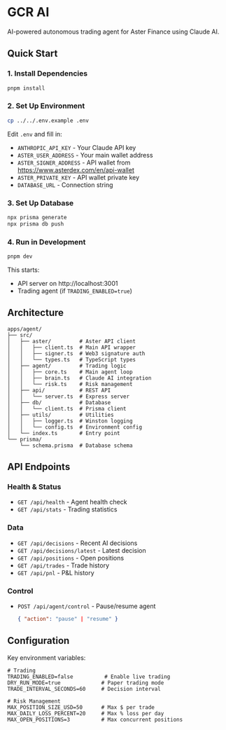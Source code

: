 # GCR AI

AI-powered autonomous trading agent for Aster Finance using Claude AI.

## Quick Start

### 1. Install Dependencies

```bash
pnpm install
```

### 2. Set Up Environment

```bash
cp ../../.env.example .env
```

Edit `.env` and fill in:
- `ANTHROPIC_API_KEY` - Your Claude API key
- `ASTER_USER_ADDRESS` - Your main wallet address
- `ASTER_SIGNER_ADDRESS` - API wallet from https://www.asterdex.com/en/api-wallet
- `ASTER_PRIVATE_KEY` - API wallet private key
- `DATABASE_URL` -  Connection string

### 3. Set Up Database

```bash
npx prisma generate
npx prisma db push
```

### 4. Run in Development

```bash
pnpm dev
```

This starts:
- API server on http://localhost:3001
- Trading agent (if `TRADING_ENABLED=true`)

## Architecture

```
apps/agent/
├── src/
│   ├── aster/         # Aster API client
│   │   ├── client.ts  # Main API wrapper
│   │   ├── signer.ts  # Web3 signature auth
│   │   └── types.ts   # TypeScript types
│   ├── agent/         # Trading logic
│   │   ├── core.ts    # Main agent loop
│   │   ├── brain.ts   # Claude AI integration
│   │   └── risk.ts    # Risk management
│   ├── api/           # REST API
│   │   └── server.ts  # Express server
│   ├── db/            # Database
│   │   └── client.ts  # Prisma client
│   ├── utils/         # Utilities
│   │   ├── logger.ts  # Winston logging
│   │   └── config.ts  # Environment config
│   └── index.ts       # Entry point
└── prisma/
    └── schema.prisma  # Database schema
```

## API Endpoints

### Health & Status
- `GET /api/health` - Agent health check
- `GET /api/stats` - Trading statistics

### Data
- `GET /api/decisions` - Recent AI decisions
- `GET /api/decisions/latest` - Latest decision
- `GET /api/positions` - Open positions
- `GET /api/trades` - Trade history
- `GET /api/pnl` - P&L history

### Control
- `POST /api/agent/control` - Pause/resume agent
  ```json
  { "action": "pause" | "resume" }
  ```

## Configuration

Key environment variables:

```env
# Trading
TRADING_ENABLED=false          # Enable live trading
DRY_RUN_MODE=true             # Paper trading mode
TRADE_INTERVAL_SECONDS=60     # Decision interval

# Risk Management
MAX_POSITION_SIZE_USD=50      # Max $ per trade
MAX_DAILY_LOSS_PERCENT=20     # Max % loss per day
MAX_OPEN_POSITIONS=3          # Max concurrent positions
```
